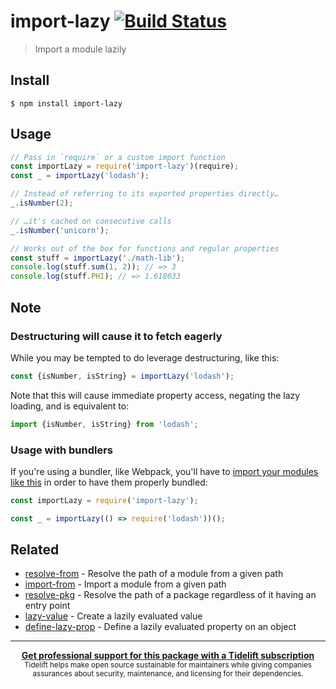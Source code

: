 # import-lazy [![Build Status](https://travis-ci.org/sindresorhus/import-lazy.svg?branch=master)](https://travis-ci.org/sindresorhus/import-lazy)

> Import a module lazily


## Install

```
$ npm install import-lazy
```


## Usage

```js
// Pass in `require` or a custom import function
const importLazy = require('import-lazy')(require);
const _ = importLazy('lodash');

// Instead of referring to its exported properties directly…
_.isNumber(2);

// …it's cached on consecutive calls
_.isNumber('unicorn');

// Works out of the box for functions and regular properties
const stuff = importLazy('./math-lib');
console.log(stuff.sum(1, 2)); // => 3
console.log(stuff.PHI); // => 1.618033
```


## Note

### Destructuring will cause it to fetch eagerly

While you may be tempted to do leverage destructuring, like this:

```js
const {isNumber, isString} = importLazy('lodash');
```

Note that this will cause immediate property access, negating the lazy loading, and is equivalent to:

```js
import {isNumber, isString} from 'lodash';
```

### Usage with bundlers

If you're using a bundler, like Webpack, you'll have to [import your modules like this](https://github.com/webpack/webpack/issues/9155) in order to have them properly bundled:

```js
const importLazy = require('import-lazy');

const _ = importLazy(() => require('lodash'))();
```


## Related

- [resolve-from](https://github.com/sindresorhus/resolve-from) - Resolve the path of a module from a given path
- [import-from](https://github.com/sindresorhus/import-from) - Import a module from a given path
- [resolve-pkg](https://github.com/sindresorhus/resolve-pkg) - Resolve the path of a package regardless of it having an entry point
- [lazy-value](https://github.com/sindresorhus/lazy-value) - Create a lazily evaluated value
- [define-lazy-prop](https://github.com/sindresorhus/define-lazy-prop) - Define a lazily evaluated property on an object


---

<div align="center">
	<b>
		<a href="https://tidelift.com/subscription/pkg/npm-import-lazy?utm_source=npm-import-lazy&utm_medium=referral&utm_campaign=readme">Get professional support for this package with a Tidelift subscription</a>
	</b>
	<br>
	<sub>
		Tidelift helps make open source sustainable for maintainers while giving companies<br>assurances about security, maintenance, and licensing for their dependencies.
	</sub>
</div>
